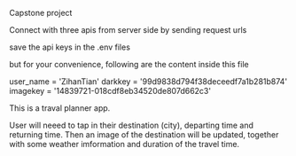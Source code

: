Capstone project

Connect with three apis from server side by sending request urls

save the api keys in the .env files

but for your convenience, following are the content inside this file

user_name = 'ZihanTian'
darkkey = '99d9838d794f38deceedf7a1b281b874'
imagekey = '14839721-018cdf8eb34520de807d662c3'

This is a traval planner app.

User will neeed to tap in their destination (city), departing time and returning time. Then an image of the destination will be updated, together with some weather imformation and duration of the travel time. 